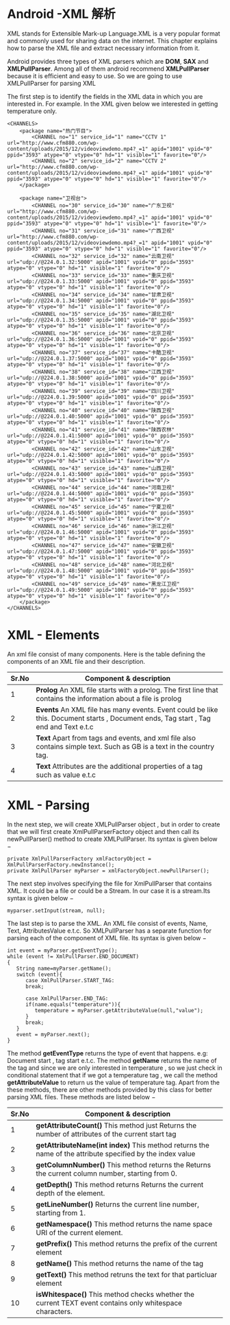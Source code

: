 Android -XML 解析
=================
XML stands for Extensible Mark-up Language.XML is a very popular format and commonly used for sharing data on the internet. This chapter explains how to parse the XML file and extract necessary information from it.

Android provides three types of XML parsers which are **DOM**, **SAX** and **XMLPullParser**. Among all of them android recommend **XMLPullParser** because it is efficient
 and easy to use. So we are going to use XMLPullParser for parsing XML

The first step is to identify the fields in the XML data in which you are interested in. For example. In the XML given below we interested in getting temperature only.

```
<CHANNELS>
	<package name="热门节目">
		<CHANNEL no="1" service_id="1" name="CCTV 1" url="http://www.cfm880.com/wp-content/uploads/2015/12/videoviewdemo.mp4?_=1" apid="1001" vpid="0" ppid="3593" atype="0" vtype="0" hd="1" visible="1" favorite="0"/>
		<CHANNEL no="2" service_id="2" name="CCTV 2" url="http://www.cfm880.com/wp-content/uploads/2015/12/videoviewdemo.mp4?_=1" apid="1001" vpid="0" ppid="3593" atype="0" vtype="0" hd="1" visible="1" favorite="0"/>
	</package>
	
	<package name="卫视台">
		<CHANNEL no="30" service_id="30" name="广东卫视" url="http://www.cfm880.com/wp-content/uploads/2015/12/videoviewdemo.mp4?_=1" apid="1001" vpid="0" ppid="3593" atype="0" vtype="0" hd="1" visible="1" favorite="0"/>
		<CHANNEL no="31" service_id="31" name="广西卫视" url="http://www.cfm880.com/wp-content/uploads/2015/12/videoviewdemo.mp4?_=1" apid="1001" vpid="0" ppid="3593" atype="0" vtype="0" hd="1" visible="1" favorite="0"/>
		<CHANNEL no="32" service_id="32" name="云南卫视" url="udp://@224.0.1.32:5000" apid="1001" vpid="0" ppid="3593" atype="0" vtype="0" hd="1" visible="1" favorite="0"/>
		<CHANNEL no="33" service_id="33" name="重庆卫视" url="udp://@224.0.1.33:5000" apid="1001" vpid="0" ppid="3593" atype="0" vtype="0" hd="1" visible="1" favorite="0"/>
		<CHANNEL no="34" service_id="34" name="甘肃卫视" url="udp://@224.0.1.34:5000" apid="1001" vpid="0" ppid="3593" atype="0" vtype="0" hd="1" visible="1" favorite="0"/>
		<CHANNEL no="35" service_id="35" name="湖北卫视" url="udp://@224.0.1.35:5000" apid="1001" vpid="0" ppid="3593" atype="0" vtype="0" hd="1" visible="1" favorite="0"/>
		<CHANNEL no="36" service_id="36" name="北京卫视" url="udp://@224.0.1.36:5000" apid="1001" vpid="0" ppid="3593" atype="0" vtype="0" hd="1" visible="1" favorite="0"/>
		<CHANNEL no="37" service_id="37" name="卡酷卫视" url="udp://@224.0.1.37:5000" apid="1001" vpid="0" ppid="3593" atype="0" vtype="0" hd="1" visible="1" favorite="0"/>
		<CHANNEL no="38" service_id="38" name="江西卫视" url="udp://@224.0.1.38:5000" apid="1001" vpid="0" ppid="3593" atype="0" vtype="0" hd="1" visible="1" favorite="0"/>
		<CHANNEL no="39" service_id="39" name="四川卫视" url="udp://@224.0.1.39:5000" apid="1001" vpid="0" ppid="3593" atype="0" vtype="0" hd="1" visible="1" favorite="0"/>
		<CHANNEL no="40" service_id="40" name="陕西卫视" url="udp://@224.0.1.40:5000" apid="1001" vpid="0" ppid="3593" atype="0" vtype="0" hd="1" visible="1" favorite="0"/>
		<CHANNEL no="41" service_id="41" name="陕西农林" url="udp://@224.0.1.41:5000" apid="1001" vpid="0" ppid="3593" atype="0" vtype="0" hd="1" visible="1" favorite="0"/>
		<CHANNEL no="42" service_id="42" name="山东卫视" url="udp://@224.0.1.42:5000" apid="1001" vpid="0" ppid="3593" atype="0" vtype="0" hd="1" visible="1" favorite="0"/>
		<CHANNEL no="43" service_id="43" name="山西卫视" url="udp://@224.0.1.43:5000" apid="1001" vpid="0" ppid="3593" atype="0" vtype="0" hd="1" visible="1" favorite="0"/>
		<CHANNEL no="44" service_id="44" name="河南卫视" url="udp://@224.0.1.44:5000" apid="1001" vpid="0" ppid="3593" atype="0" vtype="0" hd="1" visible="1" favorite="0"/>
		<CHANNEL no="45" service_id="45" name="宁夏卫视" url="udp://@224.0.1.45:5000" apid="1001" vpid="0" ppid="3593" atype="0" vtype="0" hd="1" visible="1" favorite="0"/>
		<CHANNEL no="46" service_id="46" name="浙江卫视" url="udp://@224.0.1.46:5000" apid="1001" vpid="0" ppid="3593" atype="0" vtype="0" hd="1" visible="1" favorite="0"/>
		<CHANNEL no="47" service_id="47" name="安徽卫视" url="udp://@224.0.1.47:5000" apid="1001" vpid="0" ppid="3593" atype="0" vtype="0" hd="1" visible="1" favorite="0"/>
		<CHANNEL no="48" service_id="48" name="河北卫视" url="udp://@224.0.1.48:5000" apid="1001" vpid="0" ppid="3593" atype="0" vtype="0" hd="1" visible="1" favorite="0"/>
		<CHANNEL no="49" service_id="49" name="黑龙江卫视" url="udp://@224.0.1.49:5000" apid="1001" vpid="0" ppid="3593" atype="0" vtype="0" hd="1" visible="1" favorite="0"/>
	</package>
</CHANNELS>
```

# XML - Elements

An xml file consist of many components. Here is the table defining the components of an XML file and their description.


**Sr.No** | **Component & description** 
----------|------------------------------
1         | **Prolog** An XML file starts with a prolog. The first line that contains the information about a file is prolog
2         | **Events** An XML file has many events. Event could be like this. Document starts , Document ends, Tag start , Tag end and Text e.t.c
3         | **Text** Apart from tags and events, and xml file also contains simple text. Such as GB is a text in the country tag.
4         | **Text** Attributes are the additional properties of a tag such as value e.t.c


# XML - Parsing

In the next step, we will create XMLPullParser object , but in order to create that we will first create 
XmlPullParserFactory object and then call its newPullParser() method to create XMLPullParser. Its syntax is given below −

```
private XmlPullParserFactory xmlFactoryObject = XmlPullParserFactory.newInstance();
private XmlPullParser myParser = xmlFactoryObject.newPullParser();
```

The next step involves specifying the file for XmlPullParser that contains XML. It could be a file or could be a Stream. 
In our case it is a stream.Its syntax is given below −

```
myparser.setInput(stream, null);
```

The last step is to parse the XML. An XML file consist of events, Name, Text, AttributesValue e.t.c. So XMLPullParser 
has a separate function for parsing each of the component of XML file. Its syntax is given below −

```
int event = myParser.getEventType();
while (event != XmlPullParser.END_DOCUMENT) 
{
   String name=myParser.getName();
   switch (event){
      case XmlPullParser.START_TAG:
      break;
      
      case XmlPullParser.END_TAG:
      if(name.equals("temperature")){
         temperature = myParser.getAttributeValue(null,"value");
      }
      break;
   }		 
   event = myParser.next(); 					
}
```

The method **getEventType** returns the type of event that happens. e.g: Document start , tag start e.t.c.
The method **getName** returns the name of the tag and since we are only interested in temperature , 
so we just check in conditional statement that if we got a temperature tag , we call the method **getAttributeValue** to return us the value of temperature tag.
Apart from the these methods, there are other methods provided by this class for better parsing XML files. These methods are listed below −


**Sr.No** | **Component & description** 
----------|------------------------------
1         | **getAttributeCount()** This method just Returns the number of attributes of the current start tag
2         | **getAttributeName(int index)** This method returns the name of the attribute specified by the index value
3         | **getColumnNumber()** This method returns the Returns the current column number, starting from 0.
4         | **getDepth()** This method returns Returns the current depth of the element.
5 | **getLineNumber()** Returns the current line number, starting from 1.
6 | **getNamespace()** This method returns the name space URI of the current element.
7 | **getPrefix()** This method returns the prefix of the current element
8 | **getName()** This method returns the name of the tag
9 | **getText()** This method retruns the text for that particluar element
10| **isWhitespace()** This method checks whether the current TEXT event contains only whitespace characters.


 


